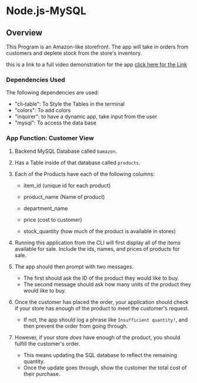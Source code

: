 # Node.js-MySQL

## Overview

This Program is an Amazon-like storefront. The app will take in orders from customers and deplete stock from the store's inventory.

this is a link to a full video demonstration for the app [click here for the Link](https://drive.google.com/file/d/17XD0vUE0q6bdZKiigHQtpug87qB2nnyF/view?usp=sharing)

### Dependencies Used

The following dependencies are used:

- "cli-table": To Style the Tables in the terminal
- "colors": To add colors
- "inquirer": to have a dynamic app, take input from the user
- "mysql": To access the data base

### App Function: Customer View

1. Backend MySQL Database called `bamazon`.

2. Has a Table inside of that database called `products`.

3. Each of the Products have each of the following columns:

   - item_id (unique id for each product)

   - product_name (Name of product)

   - department_name

   - price (cost to customer)

   - stock_quantity (how much of the product is available in stores)

4) Running this application from the CLI will first display all of the items available for sale. Include the ids, names, and prices of products for sale.

5) The app should then prompt with two messages.

   - The first should ask the ID of the product they would like to buy.
   - The second message should ask how many units of the product they would like to buy.

6) Once the customer has placed the order, your application should check if your store has enough of the product to meet the customer's request.

   - If not, the app should log a phrase like `Insufficient quantity!`, and then prevent the order from going through.

7) However, if your store _does_ have enough of the product, you should fulfill the customer's order.
   - This means updating the SQL database to reflect the remaining quantity.
   - Once the update goes through, show the customer the total cost of their purchase.
